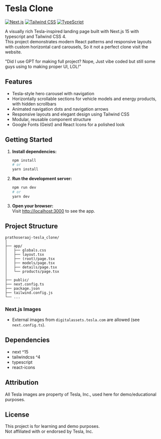 # Tesla Clone

[![Next.js](https://img.shields.io/badge/Next.js-15-black?logo=next.js&logoColor=white)](https://nextjs.org/)
[![Tailwind CSS](https://img.shields.io/badge/Tailwind_CSS-4.0-06B6D4?logo=tailwindcss&logoColor=white)](https://tailwindcss.com/)
[![TypeScript](https://img.shields.io/badge/TypeScript-5.8-blue?logo=typescript&logoColor=white)](https://www.typescriptlang.org/)

A visually rich Tesla-inspired landing page built with Next.js 15 with typescript and Tailwind CSS 4.  
This project demonstrates modern React patterns and responsive layouts with custom horizontal card carousels, So it not a perfect clone visit the website.

"Did I use GPT for making full project? Nope, Just vibe coded but still some guys using to making proper UI, LOL!"



## Features

- Tesla-style hero carousel with navigation
- Horizontally scrollable sections for vehicle models and energy products, with hidden scrollbars
- Animated navigation dots and navigation arrows
- Responsive layouts and elegant design using Tailwind CSS
- Modular, reusable component structure
- Google Fonts (Geist) and React Icons for a polished look



## Getting Started

1. **Install dependencies:**
    ```bash
    npm install
    # or
    yarn install
    ```

2. **Run the development server:**
    ```bash
    npm run dev
    # or
    yarn dev
    ```

3. **Open your browser:**  
   Visit [http://localhost:3000](http://localhost:3000) to see the app.



## Project Structure

```
prathoseraaj-tesla_clone/
│
├── app/
│   ├── globals.css         
│   ├── layout.tsx          
│   ├── (root)/page.tsx     
│   ├── models/page.tsx     
│   ├── details/page.tsx    
│   └── products/page.tsx   
│
├── public/                 
├── next.config.ts          
├── package.json           
├── tailwind.config.js     
└── ...
```


### Next.js Images

- External images from `digitalassets.tesla.com` are allowed (see `next.config.ts`).



## Dependencies

- next ^15
- tailwindcss ^4
- typescript
- react-icons


## Attribution

All Tesla images are property of Tesla, Inc., used here for demo/educational purposes.



## License

This project is for learning and demo purposes.  
Not affiliated with or endorsed by Tesla, Inc.


